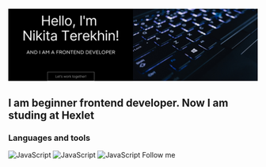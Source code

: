 ![Header](https://github.com/Nikitereh/Nikitereh/blob/main/assets/header.png)

## I am beginner frontend developer. Now I am studing at Hexlet

### Languages and tools
![JavaScript](https://img.shields.io/badge/-JavaScript-090909?style=for-the-badge&logo=JavaScript&logoColor=E9D54D)
![JavaScript](https://img.shields.io/badge/-CSS-090909?style=for-the-badge&logo=CSS&logoColor=E9D54D)
![JavaScript](https://img.shields.io/badge/-HTML-090909?style=for-the-badge&logo=HTML&logoColor=E9D54D)
Follow me